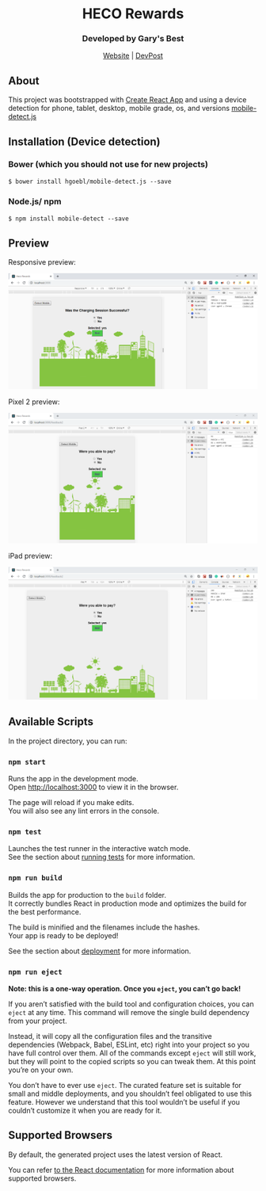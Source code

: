 <div align="center">
<h1>HECO Rewards</h1>
</div>
<div align="center">
<h3>Developed by Gary's Best</h3>
</div>

<div align="center">
<a href="https://hecoweb.azurewebsites.net/">Website</a> | <a href="https://devpost.com/software/electric-vehicle-charging-analysis-5dv7mo">DevPost</a>
</div>

## About

This project was bootstrapped with [Create React App](https://github.com/facebookincubator/create-react-app) and using a device detection for phone, tablet, desktop, mobile grade, os, and versions [mobile-detect.js](http://hgoebl.github.io/mobile-detect.js/)

## Installation (Device detection)

### Bower (which you should not use for new projects)
```
$ bower install hgoebl/mobile-detect.js --save
```
### Node.js/ npm
```
$ npm install mobile-detect --save
```

## Preview

Responsive preview:

![](images/Responsive.PNG)


Pixel 2 preview:

![](images/Pixel2.PNG)


iPad preview:

![](images/iPad.PNG)


## Available Scripts

In the project directory, you can run:

### `npm start`

Runs the app in the development mode.<br>
Open [http://localhost:3000](http://localhost:3000) to view it in the browser.

The page will reload if you make edits.<br>
You will also see any lint errors in the console.

### `npm test`

Launches the test runner in the interactive watch mode.<br>
See the section about [running tests](#running-tests) for more information.

### `npm run build`

Builds the app for production to the `build` folder.<br>
It correctly bundles React in production mode and optimizes the build for the best performance.

The build is minified and the filenames include the hashes.<br>
Your app is ready to be deployed!

See the section about [deployment](#deployment) for more information.

### `npm run eject`

**Note: this is a one-way operation. Once you `eject`, you can’t go back!**

If you aren’t satisfied with the build tool and configuration choices, you can `eject` at any time. This command will remove the single build dependency from your project.

Instead, it will copy all the configuration files and the transitive dependencies (Webpack, Babel, ESLint, etc) right into your project so you have full control over them. All of the commands except `eject` will still work, but they will point to the copied scripts so you can tweak them. At this point you’re on your own.

You don’t have to ever use `eject`. The curated feature set is suitable for small and middle deployments, and you shouldn’t feel obligated to use this feature. However we understand that this tool wouldn’t be useful if you couldn’t customize it when you are ready for it.

## Supported Browsers

By default, the generated project uses the latest version of React.

You can refer [to the React documentation](https://reactjs.org/docs/react-dom.html#browser-support) for more information about supported browsers.


